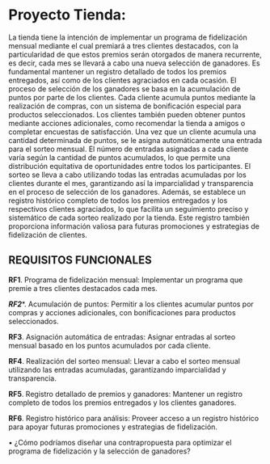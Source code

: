 # Proyecto Tienda: 


La tienda tiene la intención de implementar un programa de fidelización mensual mediante el cual premiará a tres clientes destacados, con la particularidad de que estos premios serán otorgados de manera recurrente, es decir, cada mes se llevará a cabo una nueva selección de ganadores. Es fundamental mantener un registro detallado de todos los premios entregados, así como de los clientes agraciados en cada ocasión. 
El proceso de selección de los ganadores se basa en la acumulación de puntos por parte de los clientes. Cada cliente acumula puntos mediante la realización de compras, con un sistema de bonificación especial para productos seleccionados. Los clientes también pueden obtener puntos mediante acciones adicionales, como recomendar la tienda a amigos o completar encuestas de satisfacción. 
Una vez que un cliente acumula una cantidad determinada de puntos, se le asigna automáticamente una entrada para el sorteo mensual. El número de entradas asignadas a cada cliente varía según la cantidad de puntos acumulados, lo que permite una distribución equitativa de oportunidades entre todos los participantes. 
El sorteo se lleva a cabo utilizando todas las entradas acumuladas por los clientes durante el mes, garantizando así la imparcialidad y transparencia en el proceso de selección de los ganadores. 
Además, se establece un registro histórico completo de todos los premios entregados y los respectivos clientes agraciados, lo que facilita un seguimiento preciso y sistemático de cada sorteo realizado por la tienda. Este registro también proporciona información valiosa para futuras promociones y estrategias de fidelización de clientes. 
## REQUISITOS FUNCIONALES
**RF1**.	Programa de fidelización mensual: Implementar un programa que premie a tres clientes destacados cada mes.

***RF2****.	Acumulación de puntos: Permitir a los clientes acumular puntos por compras y acciones adicionales, con bonificaciones para productos seleccionados.

**RF3**.	Asignación automática de entradas: Asignar entradas al sorteo mensual basado en los puntos acumulados por cada cliente.

**RF4**.	Realización del sorteo mensual: Llevar a cabo el sorteo mensual utilizando las entradas acumuladas, garantizando imparcialidad y transparencia.

**RF5**.	Registro detallado de premios y ganadores: Mantener un registro completo de todos los premios entregados y los clientes ganadores.

**RF6**.	Registro histórico para análisis: Proveer acceso a un registro histórico para apoyar futuras promociones y estrategias de fidelización.

• 	¿Cómo podríamos diseñar una contrapropuesta para optimizar el programa de fidelización y la selección de ganadores? 
 
